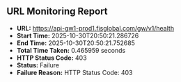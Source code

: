 ## URL Monitoring Report

- **URL:** https://api-gw1-prod1.fisglobal.com/gw/v1/health
- **Start Time:** 2025-10-30T20:50:21.286726
- **End Time:** 2025-10-30T20:50:21.752685
- **Total Time Taken:** 0.465959 seconds
- **HTTP Status Code:** 403
- **Status:** Failure
- **Failure Reason:** HTTP Status Code: 403
